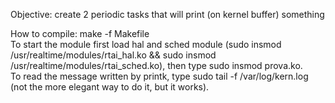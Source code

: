 Objective: create 2 periodic tasks that will print (on kernel buffer) something

How to compile: make -f Makefile  
To start the module first load hal and sched module (sudo insmod /usr/realtime/modules/rtai_hal.ko && sudo insmod /usr/realtime/modules/rtai_sched.ko), then type sudo insmod prova.ko.  
To read the message written by printk, type sudo tail -f /var/log/kern.log (not the more elegant way to do it, but it works).
